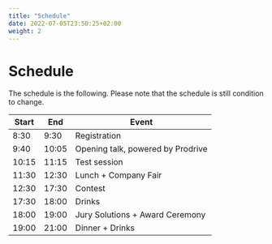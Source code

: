```yaml
---
title: "Schedule"
date: 2022-07-05T23:50:25+02:00
weight: 2
---
```


# Schedule

The schedule is the following. Please note that the schedule is still condition to change. 

| Start      | End | Event |
| ----- | ----- | -----------|
| 8:30    | 9:30      | Registration |
| 9:40   | 10:05        | Opening talk, powered by Prodrive|
| 10:15  | 11:15        | Test session|
| 11:30   | 12:30        | Lunch + Company Fair|
| 12:30  | 17:30        | Contest|
| 17:30   | 18:00       | Drinks|
| 18:00   | 19:00        | Jury Solutions + Award Ceremony|
| 19:00   | 21:00       | Dinner + Drinks|
